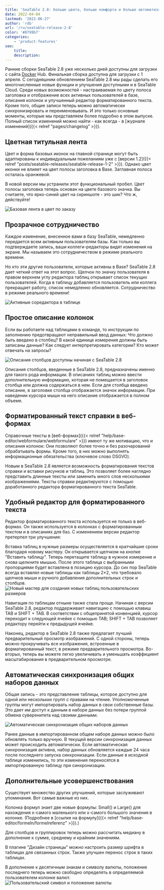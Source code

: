 ```yaml
---
title: 'SeaTable 2.8: больше цвета, больше комфорта и больше автоматизации - SeaTable'
date: 2022-04-04
lastmod: '2022-06-27'
author: 'rdb'
url: '/ru/seatable-release-2-8'
color: '#8799b7'
categories:
    - 'product-features'
seo:
    title:
    description:
---
```


Ранние сборки SeaTable 2.8 уже несколько дней доступны для загрузки с сайта [Docker](https://hub.docker.com/r/seatable/seatable-enterprise/tags) Hub. Финальная сборка доступна для загрузки с 1 апреля. С сегодняшним обновлением SeaTable 2.8 мы рады сделать его многочисленные новые функции и улучшения доступными и в SeaTable Cloud. Среди новых возможностей - настраиваемая по цвету полоса заголовка и отображение всех активных пользователей в базе, описания колонок и улучшенный редактор форматированного текста. Кроме того, общие записи теперь можно автоматически синхронизировать и переименовывать. И это только основные моменты, которые мы представляем более подробно в этом выпуске. Полный список изменений можно найти - как всегда - в [журнале изменений]({{< relref "pages/changelog" >}}).

## Цветная титульная лента

Цвет и форма базовых иконок на главной странице могут быть адаптированы к индивидуальным пожеланиям уже с [версии 1.2]({{< relref "posts/seatable-releases/seatable-release-1-2" >}}). Однако цвет иконки не влияет на цвет полосы заголовка в Base. Заглавная полоса осталась оранжевой.

В новой версии мы устранили этот функциональный пробел. Цвет полосы заголовка теперь основан на цвете базового значка. Вы считаете, что ярко-синий цвет на скриншоте - это шик? Что ж, действуйте!

![Базовая лента в цвет по заказу](Colorful_ribbon.png)

## Прозрачное сотрудничество

Каждое изменение, внесенное вами в базу SeaTable, немедленно передается всем активным пользователям базы. Как только вы подтверждаете запись, ваши коллеги-редакторы видят изменения на экране. Мы называем это сотрудничеством в режиме реального времени.

Но кто эти другие пользователи, которые активны в Base? SeaTable 2.8 дает четкий ответ на этот вопрос. Щелчок по значку пользователя в правом верхнем углу редактора таблиц открывает список текущих пользователей. Когда в таблицу добавляется пользователь или коллега прекращает работу, список немедленно обновляется. Сотрудничество в режиме реального времени!

![Активные соредактора в таблице](Active_editors.png)

## Простое описание колонок

Если вы работаете над таблицами в команде, то инструкции по заполнению предотвращают неправильный ввод данных: Что должно быть введено в столбец? В какой единице измерения должны быть записаны данные? Как следует интерпретировать категории? Кто может отвечать на запросы?

![Описания столбцов доступны начиная с SeaTable 2.8](Column_descriptions.png)

Описания столбцов, введенные в SeaTable 2.8, предназначены именно для такого рода информации. В описаниях таблиц можно ввести дополнительную информацию, которая не помещается в заголовок столбца или должна содержаться в нем. Если для столбца введено описание, в заголовке столбца отображается значок информации. При наведении курсора мыши на него описание отображается в полном объеме.

## Форматированный текст справки в веб-формах

Справочные тексты в [веб-формах]({{< relref "help/base-editor/webformulare/webformulare" >}}) имеют ту же мотивацию, что и описания колонок: Они позволяют более точно и без разочарований обрабатывать формы. Кроме того, в них можно выполнять информационные обязательства (ключевое слово DSGVO).

Новым в SeaTable 2.8 является возможность форматирования текстов справки и вставки рисунков и таблиц. Это позволяет более наглядно представить длинные тексты или заменить много слов несколькими изображениями. Тексты справки редактируются с помощью доработанного редактора форматированного текста SeaTable.

## Удобный редактор для форматированного текста

Редактор форматированного текста используется не только в веб-формах. Он также используется в колонках с форматированным текстом и в описаниях для баз. С изменением версии редактор претерпел три улучшения:

Вставка таблиц в нужные размеры осуществляется в кратчайшие сроки благодаря новому мастеру. Он открывается щелчком на кнопке "Вставить таблицу". Теперь перетащите таблицу в нужное измерение и снова щелкните мышью. После этого таблица с выбранными пропорциями будет вставлена в позицию курсора. До сих пор SeaTable всегда вставлял новые таблицы как таблицы 2×2, что требовало щелчков мыши и ручного добавления дополнительных строк и столбцов.  
![Новый мастер для создания новых таблиц пользовательских размеров](New_table_wizard.png)

Навигация по таблицам отныне также стала проще. Начиная с версии SeaTable 2.8, редактор поддерживает навигацию с помощью клавиш TAB и SHIFT + TAB. В соответствии с общепринятой конвенцией, курсор переходит к следующей ячейке с помощью TAB; SHIFT + TAB позволяет редактору перейти к предыдущей ячейке.

Наконец, редактор в SeaTable 2.8 также предлагает лучший предварительный просмотр изображений. С одной стороны, теперь можно прокручивать все изображения, встроенные в форматированный текст, в режиме предварительного просмотра. Во-вторых, теперь вы можете легко увеличивать и уменьшать коэффициент масштабирования в предварительном просмотре.

## Автоматическая синхронизация общих наборов данных

Общая запись - это представление таблицы, которое доступно для одной или нескольких групп с правами на чтение. Уполномоченные группы могут импортировать набор данных в свои собственные базы. Это дает им доступ к данным в наборе данных без потери группой обмена суверенитета над своими данными.

![Автоматическая синхронизация общих наборов данных](Automatic_sync.png)

Ранее данные в импортированном общем наборе данных можно было обновлять только вручную. В текущей версии синхронизация данных может происходить автоматически. Если автоматическая синхронизация активна, набор данных обновляется каждые 24 часа после последнего запуска синхронизации. Если данные в исходной таблице изменились, то эти изменения переносятся в импортированную таблицу при синхронизации.

## Дополнительные усовершенствования

Существует множество других улучшений, которые заслуживают упоминания. Вот самые важные из них.

Колонка формул знает две новые формулы: Small() и Large() для нахождения x-самого маленького или x-самого большого значения в колонке. (Подробнее в [ссылке на формулу]({{< relref "help/base-editor/formeln/formelreferenz" >}}).)

Для столбцов и группировок теперь можно рассчитать медиану в дополнение к сумме, среднему и крайним значениям.

В плагине "Дизайн страницы" можно настроить размер шрифта в таблицах для связанных строк. Также улучшен перенос строк в таких таблицах.

В дополнение к десятичным знакам и символу валюты, положение последнего теперь можно свободно определять в определяемой пользователем колонке валют.  
![Пользовательский символ и положение валюты](Custom_currency_symbol.png)
